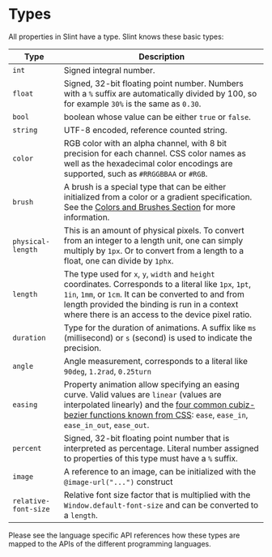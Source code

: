 # Types

All properties in Slint have a type. Slint knows these basic types:

| Type                 | Description                                                                                                                                                                                                                                                                                                                                      |
| -------------------- | ------------------------------------------------------------------------------------------------------------------------------------------------------------------------------------------------------------------------------------------------------------------------------------------------------------------------------------------------ |
| `int`                | Signed integral number.                                                                                                                                                                                                                                                                                                                          |
| `float`              | Signed, 32-bit floating point number. Numbers with a `%` suffix are automatically divided by 100, so for example `30%` is the same as `0.30`.                                                                                                                                                                                                    |
| `bool`               | boolean whose value can be either `true` or `false`.                                                                                                                                                                                                                                                                                             |
| `string`             | UTF-8 encoded, reference counted string.                                                                                                                                                                                                                                                                                                         |
| `color`              | RGB color with an alpha channel, with 8 bit precision for each channel. CSS color names as well as the hexadecimal color encodings are supported, such as `#RRGGBBAA` or `#RGB`.                                                                                                                                                                 |
| `brush`              | A brush is a special type that can be either initialized from a color or a gradient specification. See the [Colors and Brushes Section](brushes.md#colors-and-brushes) for more information.                                                                                                                                                     |
| `physical-length`    | This is an amount of physical pixels. To convert from an integer to a length unit, one can simply multiply by `1px`. Or to convert from a length to a float, one can divide by `1phx`.                                                                                                                                                           |
| `length`             | The type used for `x`, `y`, `width` and `height` coordinates. Corresponds to a literal like `1px`, `1pt`, `1in`, `1mm`, or `1cm`. It can be converted to and from length provided the binding is run in a context where there is an access to the device pixel ratio.                                                                            |
| `duration`           | Type for the duration of animations. A suffix like `ms` (millisecond) or `s` (second) is used to indicate the precision.                                                                                                                                                                                                                         |
| `angle`              | Angle measurement, corresponds to a literal like `90deg`, `1.2rad`, `0.25turn`                                                                                                                                                                                                                                                                   |
| `easing`             | Property animation allow specifying an easing curve. Valid values are `linear` (values are interpolated linearly) and the [four common cubiz-bezier functions known from CSS](https://developer.mozilla.org/en-US/docs/Web/CSS/easing-function#Keywords_for_common_cubic-bezier_easing_functions): `ease`, `ease_in`, `ease_in_out`, `ease_out`. |
| `percent`            | Signed, 32-bit floating point number that is interpreted as percentage. Literal number assigned to properties of this type must have a `%` suffix.                                                                                                                                                                                               |
| `image`              | A reference to an image, can be initialized with the `@image-url("...")` construct                                                                                                                                                                                                                                                               |
| `relative-font-size` | Relative font size factor that is multiplied with the `Window.default-font-size` and can be converted to a `length`.                                                                                                                                                                                                                             |

Please see the language specific API references how these types are mapped to the APIs of the different programming languages.

```{include} strings.md

```

```{include} brushes.md

```

```{include} images.md

```

```{include} structs.md

```

```{include} models.md

```

```{include} conversions.md

```
